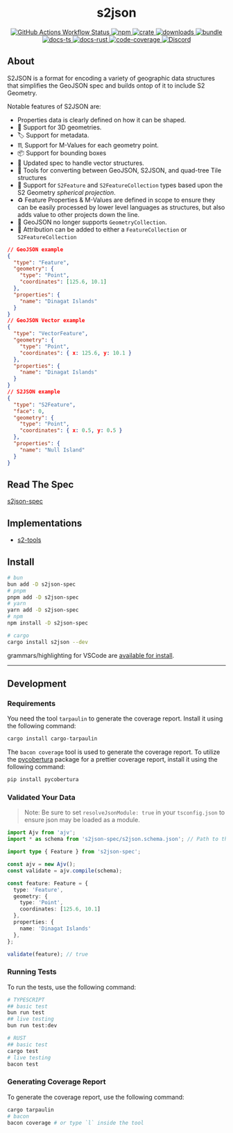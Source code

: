 <h1 style="text-align: center;">
  <div align="center">s2json</div>
</h1>

<p align="center">
  <a href="https://img.shields.io/github/actions/workflow/status/Open-S2/s2json/test.yml?logo=github">
    <img src="https://img.shields.io/github/actions/workflow/status/Open-S2/s2json/test.yml?logo=github" alt="GitHub Actions Workflow Status">
  </a>
  <a href="https://npmjs.org/package/s2json-spec">
    <img src="https://img.shields.io/npm/v/s2json-spec.svg?logo=npm&logoColor=white" alt="npm">
  </a>
  <a href="https://crates.io/crates/s2json">
    <img src="https://img.shields.io/crates/v/s2json.svg?logo=rust&logoColor=white" alt="crate">
  </a>
  <a href="https://www.npmjs.com/package/s2json-spec">
    <img src="https://img.shields.io/npm/dm/s2json-spec.svg" alt="downloads">
  </a>
  <a href="https://bundlejs.com/?q=s2json-spec">
    <img src="https://img.shields.io/bundlejs/size/s2json-spec" alt="bundle">
  </a>
  <a href="https://open-s2.github.io/s2json/">
    <img src="https://img.shields.io/badge/docs-typescript-yellow.svg" alt="docs-ts">
  </a>
  <a href="https://docs.rs/s2json">
    <img src="https://img.shields.io/badge/docs-rust-yellow.svg" alt="docs-rust">
  </a>
  <a href="https://coveralls.io/github/Open-S2/s2json?branch=master">
    <img src="https://coveralls.io/repos/github/Open-S2/s2json/badge.svg?branch=master" alt="code-coverage">
  </a>
  <a href="https://discord.opens2.com">
    <img src="https://img.shields.io/discord/953563031701426206?logo=discord&logoColor=white" alt="Discord">
  </a>
</p>

## About

S2JSON is a format for encoding a variety of geographic data structures that simplifies the GeoJSON spec and builds ontop of it to include S2 Geometry.

Notable features of S2JSON are:

* Properties data is clearly defined on how it can be shaped.
* 🧊 Support for 3D geometries.
* 🏷️ Support for metadata.
* ♏ Support for M-Values for each geometry point.
* 📦 Support for bounding boxes
* 🫥 Updated spec to handle vector structures.
* 🔨 Tools for converting between GeoJSON, S2JSON, and quad-tree Tile structures
* 🪩 Support for `S2Feature` and `S2FeatureCollection` types based upon the S2 Geometry *spherical projection*.
* ♻️ Feature Properties & M-Values are defined in scope to ensure they can be easily processed by lower level languages as structures, but also adds value to other projects down the line.
* 🛑 GeoJSON no longer supports `GeometryCollection`.
* 📝 Attribution can be added to either a `FeatureCollection` or `S2FeatureCollection`

```json
// GeoJSON example
{
  "type": "Feature",
  "geometry": {
    "type": "Point",
    "coordinates": [125.6, 10.1]
  },
  "properties": {
    "name": "Dinagat Islands"
  }
}
// GeoJSON Vector example
{
  "type": "VectorFeature",
  "geometry": {
    "type": "Point",
    "coordinates": { x: 125.6, y: 10.1 }
  },
  "properties": {
    "name": "Dinagat Islands"
  }
}
// S2JSON example
{
  "type": "S2Feature",
  "face": 0,
  "geometry": {
    "type": "Point",
    "coordinates": { x: 0.5, y: 0.5 }
  },
  "properties": {
    "name": "Null Island"
  }
}
```

## Read The Spec

[s2json-spec](/s2json-spec/1.0.0/README.md)

## Implementations

* [s2-tools](https://github.com/Open-S2/s2-tools)

## Install

```bash
# bun
bun add -D s2json-spec
# pnpm
pnpm add -D s2json-spec
# yarn
yarn add -D s2json-spec
# npm
npm install -D s2json-spec

# cargo
cargo install s2json --dev
```

grammars/highlighting for VSCode are [available for install](https://marketplace.visualstudio.com/items?itemName=OpenS2.s2json-spec).

---

## Development

### Requirements

You need the tool `tarpaulin` to generate the coverage report. Install it using the following command:

```bash
cargo install cargo-tarpaulin
```

The `bacon coverage` tool is used to generate the coverage report. To utilize the [pycobertura](https://pypi.org/project/pycobertura/) package for a prettier coverage report, install it using the following command:

```bash
pip install pycobertura
```

### Validated Your Data

> Note: Be sure to set `resolveJsonModule: true` in your `tsconfig.json` to ensure json may be loaded as a module.

```ts
import Ajv from 'ajv';
import * as schema from 's2json-spec/s2json.schema.json'; // Path to the schema

import type { Feature } from 's2json-spec';

const ajv = new Ajv();
const validate = ajv.compile(schema);

const feature: Feature = {
  type: 'Feature',
  geometry: {
    type: 'Point',
    coordinates: [125.6, 10.1]
  },
  properties: {
    name: 'Dinagat Islands'
  },
};

validate(feature); // true
```

### Running Tests

To run the tests, use the following command:

```bash
# TYPESCRIPT
## basic test
bun run test
## live testing
bun run test:dev

# RUST
## basic test
cargo test
# live testing
bacon test
```

### Generating Coverage Report

To generate the coverage report, use the following command:

```bash
cargo tarpaulin
# bacon
bacon coverage # or type `l` inside the tool
```
